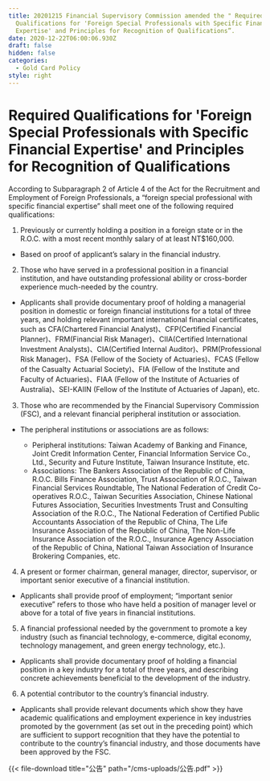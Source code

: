 ```yaml
---
title: 20201215 Financial Supervisory Commission amended the " Required
  Qualifications for 'Foreign Special Professionals with Specific Financial
  Expertise' and Principles for Recognition of Qualifications”.
date: 2020-12-22T06:00:06.930Z
draft: false
hidden: false
categories:
  - Gold Card Policy
style: right
---
```

# Required Qualifications for 'Foreign Special Professionals with Specific Financial Expertise' and Principles for Recognition of Qualifications

According to Subparagraph 2 of Article 4 of the Act for the Recruitment and Employment of Foreign Professionals, a “foreign special professional with specific financial expertise” shall meet one of the following required qualifications:

1.   Previously or currently holding a position in a foreign state or in the R.O.C. with a most recent monthly salary of at least NT$160,000.

* Based on proof of applicant’s salary in the financial industry.

2.   Those who have served in a professional position in a financial institution, and have outstanding professional ability or cross-border experience much-needed by the country.

* Applicants shall provide documentary proof of holding a managerial position in domestic or foreign financial institutions for a total of three years, and holding relevant important international financial certificates, such as CFA(Chartered Financial Analyst)、CFP(Certified Financial Planner)、FRM(Financial Risk Manager)、CIIA(Certified International Investment Analysts)、CIA(Certified Internal Auditor)、PRM(Professional Risk Manager)、FSA (Fellow of the Society of Actuaries)、FCAS (Fellow of the Casualty Actuarial Society)、FIA (Fellow of the Institute and Faculty of Actuaries)、FIAA (Fellow of the Institute of Actuaries of Australia)、SEI-KAIIN (Fellow of the Institute of Actuaries of Japan), etc.

3.   Those who are recommended by the Financial Supervisory Commission (FSC), and a relevant financial peripheral institution or association.

* The peripheral institutions or associations are as follows:

  * Peripheral institutions: Taiwan Academy of Banking and Finance, Joint Credit Information Center, Financial Information Service Co., Ltd., Security and Future Institute, Taiwan Insurance Institute, etc.
  * Associations: The Bankers Association of the Republic of China, R.O.C. Bills Finance Association, Trust Association of R.O.C., Taiwan Financial Services Roundtable, The National Federation of Credit Co-operatives R.O.C., Taiwan Securities Association, Chinese National Futures Association, Securities Investments Trust and Consulting Association of the R.O.C., The National Federation of Certified Public Accountants Association of the Republic of China, The Life Insurance Association of the Republic of China, The Non-Life Insurance Association of the R.O.C., Insurance Agency Association of the Republic of China, National Taiwan Association of Insurance Brokering Companies, etc.

4.   A present or former chairman, general manager, director, supervisor, or important senior executive of a financial institution.

* Applicants shall provide proof of employment; “important senior executive” refers to those who have held a position of manager level or above for a total of five years in financial institutions.

5.   A financial professional needed by the government to promote a key industry (such as financial technology, e-commerce, digital economy, technology management, and green energy technology, etc.).

* Applicants shall provide documentary proof of holding a financial position in a key industry for a total of three years, and describing concrete achievements beneficial to the development of the industry. 

6.   A potential contributor to the country’s financial industry. 

* Applicants shall provide relevant documents which show they have academic qualifications and employment experience in key industries promoted by the government (as set out in the preceding point) which are sufficient to support recognition that they have the potential to contribute to the country’s financial industry, and those documents have been approved by the FSC.

{{< file-download title="公告" path="/cms-uploads/公告.pdf" >}}